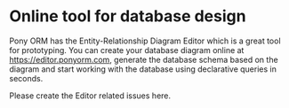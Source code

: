 Online tool for database design
===============================

Pony ORM has the Entity-Relationship Diagram Editor which is a great tool for prototyping. You can create your database diagram online at https://editor.ponyorm.com, generate the database schema based on the diagram and start working with the database using declarative queries in seconds.

Please create the Editor related issues here.
